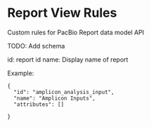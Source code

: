 # Report View Rules

Custom rules for PacBio Report data model API

TODO: Add schema

id: report id
name: Display name of report

Example:

```
{
  "id": "amplicon_analysis_input",
  "name": "Amplicon Inputs",
  "attributes": []

}
```
